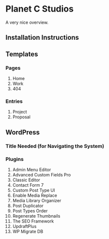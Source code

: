 # Planet C Studios

A very nice overview.

## Installation Instructions

## Templates

### Pages

1. Home
2. Work
3. 404

### Entries

1. Project
2. Proposal

## WordPress

### Title Needed (for Navigating the System)

### Plugins

1. Admin Menu Editor
2. Advanced Custom Fields Pro
3. Classic Editor
4. Contact Form 7
5. Custom Post Type UI
6. Enable Media Replace
7. Media Library Organizer
8. Post Duplicator
9. Post Types Order
10. Regenerate Thumbnails
11. The SEO Framework
12. UpdraftPlus
13. WP Migrate DB